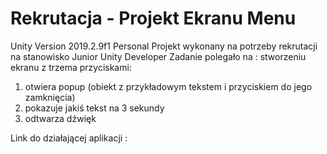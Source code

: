 # Rekrutacja - Projekt Ekranu Menu
Unity Version 2019.2.9f1 Personal
Projekt wykonany na potrzeby rekrutacji na stanowisko Junior Unity Developer
Zadanie polegało na : 
stworzeniu ekranu z trzema przyciskami:
1) otwiera popup (obiekt z przykładowym tekstem i przyciskiem do jego zamknięcia)
2) pokazuje jakiś tekst na 3 sekundy
3) odtwarza dźwięk

Link do działającej aplikacji : 
